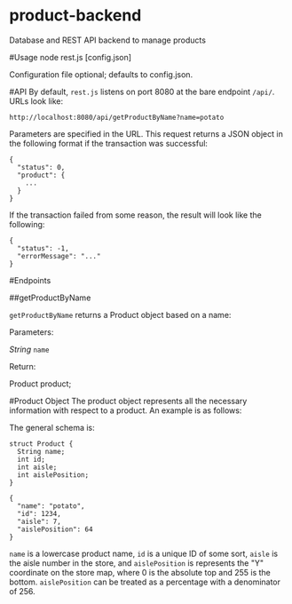 # product-backend
Database and REST API backend to manage products

#Usage
    node rest.js [config.json]

Configuration file optional; defaults to config.json.

#API
By default, `rest.js` listens on port 8080 at the bare endpoint `/api/`. URLs look like:

    http://localhost:8080/api/getProductByName?name=potato

Parameters are specified in the URL. This request returns a JSON object in the following format if the transaction was successful:

    {
      "status": 0,
      "product": {
        ...
      }
    }

If the transaction failed from some reason, the result will look like the following:

    {
      "status": -1,
      "errorMessage": "..."
    }

#Endpoints

##getProductByName

`getProductByName` returns a Product object based on a name:

Parameters:

_String_ `name`

Return:

Product product;

#Product Object
The product object represents all the necessary information with respect to a product. An example is as follows:

The general schema is:

    struct Product {
      String name;
      int id;
      int aisle;
      int aislePosition;
    }

    {
      "name": "potato",
      "id": 1234,
      "aisle": 7,
      "aislePosition": 64
    }

`name` is a lowercase product name, `id` is a unique ID of some sort, `aisle` is the aisle number in the store, and `aislePosition` is represents the "Y" coordinate on the store map, where 0 is the absolute top and 255 is the bottom. `aislePosition` can be treated as a percentage with a denominator of 256.
